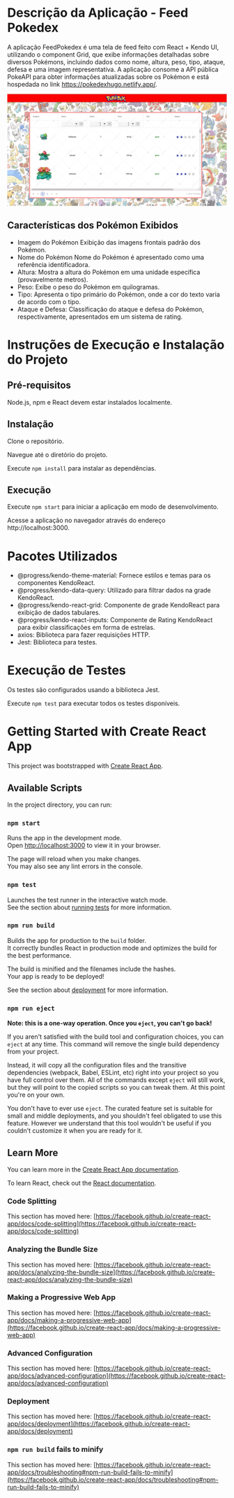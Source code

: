 # Descrição da Aplicação - Feed Pokedex
A aplicação FeedPokedex é uma tela de feed feito com React + Kendo UI, utilizando o component Grid, que exibe informações detalhadas sobre diversos Pokémons, incluindo dados como nome, altura, peso, tipo, ataque, defesa e uma imagem representativa. A aplicação consome a API pública PokeAPI para obter informações atualizadas sobre os Pokémon e está hospedada no link https://pokedexhugo.netlify.app/.

![](example.png)

## Características dos Pokémon Exibidos
- Imagem do Pokémon
  Exibição das imagens frontais padrão dos Pokémon.
- Nome do Pokémon
Nome do Pokémon é apresentado como uma referência identificadora.
- Altura:
Mostra a altura do Pokémon em uma unidade específica (provavelmente metros).
- Peso:
Exibe o peso do Pokémon em quilogramas.
- Tipo:
Apresenta o tipo primário do Pokémon, onde a cor do texto varia de acordo com o tipo.
- Ataque e Defesa:
Classificação do ataque e defesa do Pokémon, respectivamente, apresentados em um sistema de rating.

# Instruções de Execução e Instalação do Projeto
## Pré-requisitos

Node.js, npm e React devem estar instalados localmente.

## Instalação

Clone o repositório.

Navegue até o diretório do projeto.

Execute `npm install` para instalar as dependências.

## Execução

Execute `npm start` para iniciar a aplicação em modo de desenvolvimento.

Acesse a aplicação no navegador através do endereço http://localhost:3000.

# Pacotes Utilizados
- @progress/kendo-theme-material: Fornece estilos e temas para os componentes KendoReact.
- @progress/kendo-data-query: Utilizado para filtrar dados na grade KendoReact.
- @progress/kendo-react-grid: Componente de grade KendoReact para exibição de dados tabulares.
- @progress/kendo-react-inputs: Componente de Rating KendoReact para exibir classificações em forma de estrelas.
- axios: Biblioteca para fazer requisições HTTP.
- Jest: Biblioteca para testes.

# Execução de Testes

Os testes são configurados usando a biblioteca Jest.

Execute `npm test` para executar todos os testes disponíveis.

# Getting Started with Create React App

This project was bootstrapped with [Create React App](https://github.com/facebook/create-react-app).

## Available Scripts

In the project directory, you can run:

### `npm start`

Runs the app in the development mode.\
Open [http://localhost:3000](http://localhost:3000) to view it in your browser.

The page will reload when you make changes.\
You may also see any lint errors in the console.

### `npm test`

Launches the test runner in the interactive watch mode.\
See the section about [running tests](https://facebook.github.io/create-react-app/docs/running-tests) for more information.

### `npm run build`

Builds the app for production to the `build` folder.\
It correctly bundles React in production mode and optimizes the build for the best performance.

The build is minified and the filenames include the hashes.\
Your app is ready to be deployed!

See the section about [deployment](https://facebook.github.io/create-react-app/docs/deployment) for more information.

### `npm run eject`

**Note: this is a one-way operation. Once you `eject`, you can't go back!**

If you aren't satisfied with the build tool and configuration choices, you can `eject` at any time. This command will remove the single build dependency from your project.

Instead, it will copy all the configuration files and the transitive dependencies (webpack, Babel, ESLint, etc) right into your project so you have full control over them. All of the commands except `eject` will still work, but they will point to the copied scripts so you can tweak them. At this point you're on your own.

You don't have to ever use `eject`. The curated feature set is suitable for small and middle deployments, and you shouldn't feel obligated to use this feature. However we understand that this tool wouldn't be useful if you couldn't customize it when you are ready for it.

## Learn More

You can learn more in the [Create React App documentation](https://facebook.github.io/create-react-app/docs/getting-started).

To learn React, check out the [React documentation](https://reactjs.org/).

### Code Splitting

This section has moved here: [https://facebook.github.io/create-react-app/docs/code-splitting](https://facebook.github.io/create-react-app/docs/code-splitting)

### Analyzing the Bundle Size

This section has moved here: [https://facebook.github.io/create-react-app/docs/analyzing-the-bundle-size](https://facebook.github.io/create-react-app/docs/analyzing-the-bundle-size)

### Making a Progressive Web App

This section has moved here: [https://facebook.github.io/create-react-app/docs/making-a-progressive-web-app](https://facebook.github.io/create-react-app/docs/making-a-progressive-web-app)

### Advanced Configuration

This section has moved here: [https://facebook.github.io/create-react-app/docs/advanced-configuration](https://facebook.github.io/create-react-app/docs/advanced-configuration)

### Deployment

This section has moved here: [https://facebook.github.io/create-react-app/docs/deployment](https://facebook.github.io/create-react-app/docs/deployment)

### `npm run build` fails to minify

This section has moved here: [https://facebook.github.io/create-react-app/docs/troubleshooting#npm-run-build-fails-to-minify](https://facebook.github.io/create-react-app/docs/troubleshooting#npm-run-build-fails-to-minify)
